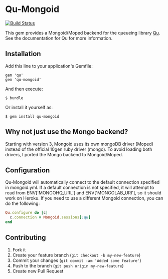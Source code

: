# Qu-Mongoid
[![Build Status](https://secure.travis-ci.org/dwbutler/qu-mongoid.png)](http://travis-ci.org/dwbutler/qu-mongoid)

This gem provides a Mongoid/Moped backend for the queueing library [Qu](http://github.com/bkeepers/qu). See the documentation for Qu for more information.

## Installation

Add this line to your application's Gemfile:

    gem 'qu'
    gem 'qu-mongoid'

And then execute:

    $ bundle

Or install it yourself as:

    $ gem install qu-mongoid

## Why not just use the Mongo backend?

Starting with version 3, Mongoid uses its own mongoDB driver (Moped) instead of the official 10gen ruby driver (mongo). To avoid loading both drivers, I ported the Mongo backend to Mongoid/Moped.

## Configuration

Qu-Mongoid will automatically connect to the default connection specified in mongoid.yml. If a default connection is not specified, it will attempt to read from ENV['MONGOHQ_URL'] and ENV['MONGOLAB_URI'], so it should work on Heroku. If you need to use a different Mongoid connection, you can do the following:

``` ruby
Qu.configure do |c|
  c.connection = Mongoid.sessions[:qu]
end
```

## Contributing

1. Fork it
2. Create your feature branch (`git checkout -b my-new-feature`)
3. Commit your changes (`git commit -am 'Added some feature'`)
4. Push to the branch (`git push origin my-new-feature`)
5. Create new Pull Request
